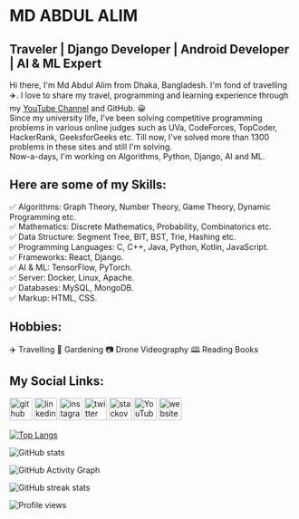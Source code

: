 # MD ABDUL ALIM

## Traveler | Django Developer | Android Developer | AI & ML Expert

Hi there, I'm Md Abdul Alim from Dhaka, Bangladesh. I'm fond of travelling ✈️. I love to share my travel, programming and learning experience through my [YouTube Channel][youtube] and GitHub. 😀  
Since my university life, I've been solving competitive programming problems in various online judges such as UVa, CodeForces, TopCoder, HackerRank, GeeksforGeeks etc. Till now, I've solved more than 1300 problems in these sites and still I'm solving.  
Now-a-days, I'm working on Algorithms, Python, Django, AI and ML.

## Here are some of my Skills:

✅ Algorithms: Graph Theory, Number Theory, Game Theory, Dynamic Programming etc.  
✅ Mathematics: Discrete Mathematics, Probability, Combinatorics etc.  
✅ Data Structure: Segment Tree, BIT, BST, Trie, Hashing etc.  
✅ Programming Languages: C, C++, Java, Python, Kotlin, JavaScript.  
✅ Frameworks: React, Django.  
✅ AI & ML: TensorFlow, PyTorch.  
✅ Server: Docker, Linux, Apache.  
✅ Databases: MySQL, MongoDB.  
✅ Markup: HTML, CSS.

## Hobbies:

✈️ Travelling
🌱 Gardening
📷 Drone Videography
🕮 Reading Books

## My Social Links:

[<img src='https://cdn.jsdelivr.net/npm/simple-icons@3.0.1/icons/github.svg' alt='github' height='40'>](https://github.com/travelerabdulalim) [<img src='https://cdn.jsdelivr.net/npm/simple-icons@3.0.1/icons/linkedin.svg' alt='linkedin' height='40'>](https://www.linkedin.com/in/travelerabdulalim/) [<img src='https://cdn.jsdelivr.net/npm/simple-icons@3.0.1/icons/instagram.svg' alt='instagram' height='40'>](https://www.instagram.com/travelerabdulalim/) [<img src='https://cdn.jsdelivr.net/npm/simple-icons@3.0.1/icons/twitter.svg' alt='twitter' height='40'>](https://twitter.com/travelerabdulalim) [<img src='https://cdn.jsdelivr.net/npm/simple-icons@3.0.1/icons/stackoverflow.svg' alt='stackoverflow' height='40'>](https://stackoverflow.com/users/3990929) [<img src='https://cdn.jsdelivr.net/npm/simple-icons@3.0.1/icons/youtube.svg' alt='YouTube' height='40'>](https://www.youtube.com/travelerabdulalim) [<img src='https://cdn.jsdelivr.net/npm/simple-icons@3.0.1/icons/icloud.svg' alt='website' height='40'>](http://www.travelerabdulalim.com/)

[![Top Langs](https://github-readme-stats.vercel.app/api/top-langs/?username=travelerabdulalim)](https://github.com/anuraghazra/github-readme-stats)

![GitHub stats](https://github-readme-stats.vercel.app/api?username=travelerabdulalim&show_icons=true&theme=gruvbox_light)

![GitHub Activity Graph](https://activity-graph.herokuapp.com/graph?username=travelerabdulalim)

![GitHub streak stats](https://github-readme-streak-stats.herokuapp.com/?user=travelerabdulalim)

![Profile views](https://gpvc.arturio.dev/travelerabdulalim)

<!--All Websites Links are Here:-->

[youtube]: https://www.youtube.com/TravelerAbdulAlim
